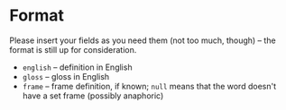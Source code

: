 # Format

Please insert your fields as you need them (not too much, though) – the format is still up for consideration.

* `english` – definition in English
* `gloss` – gloss in English
* `frame` – frame definition, if known; `null` means that the word doesn't have a set frame (possibly anaphoric)
